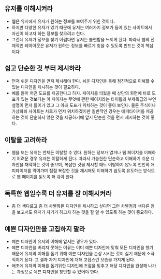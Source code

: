 ## 유저를 이해시켜라
- 웹은 유저에게 유저가 원하는 정보를 보여주기 위한 것이다.
- 하지만 다양한 유저가 있기 때문에 유저는 여러가지 정보가 들어 있는 사이트에서 자신이 하고자 하는 정보를 찾으려고 한다.
- 그런데 유저가 정보를 찾기 어렵다면 유저는 불편함을 느끼게 된다. 따라서 웹의 전체적인 레이아웃은 유저가 원하는 정보를 빠르게 찾을 수 있도록 만드는 것이 핵심이다.

## 쉽고 단순한 것 부터 제시하라
- 먼저 쉬운 디자인을 먼저 제시해야 한다. 쉬운 디자인을 통해 점진적으로 이해할 수 있는 디자인을 제시하는 것이 필요하다.
- 예를 들어 어떤 도표를 제공한다고 하자. 페이지를 띄웠을 때 상단의 화면에 바로 도표가 있는 것보다는 이 페이지는 무엇에 관한 페이지라는 타이틀과 부제목급의 부연설명이 먼저 들어가 있고 그 아래 도표가 위치하는 것이 좋아 보인다. 물론 주식이나 가상화폐 사이트는 차트가 먼저 위치하겠지만 일반적인 경우는 애피타이저를 제공하는 것이 단순하지 않은 것을 제공하기에 앞서 단순한 것을 먼저 제시하는 것이 좋다.

## 이탈을 고려하라
- 웹을 보는 유저는 언제든 이탈할 수 있다. 원하는 정보가 없거나 웹 페이지를 이해하기 어려운 경우 유저는 이탈하게 된다. 따라서 가능한한 단순하고 이해하기 쉬운 디자인을 채택하는 것이 좋으며, 복잡한 것을 제시할 때도 이탈하지 않도록 천천히 애피타이저를 먹여가며 점점 복잡한 것을 제시해도 이해하기 쉽도록 유도하는 방식으로 웹 페이지를 읽도록 해 줘야 한다.

## 독특한 웹일수록 더 유저를 잘 이해시켜라
- 좀 더 색다르고 좀 더 차별화된 디자인을 제시하고 싶다면 그런 차별점과 색다른 점을 보고서도 유저가 자기가 하고자 하는 것을 잘 알 수 있도록 하는 것이 중요하다.

## 예쁜 디자인만을 고집하지 말라
- 예쁜 디자인이 유저의 이해에 앞서는 경우가 있다.
- 예쁜 디자인을 버리지 못하는 이유는 이미 예쁜 디자인에 맞춰 모든 디자인을 했기 때문에 유저의 이해를 돕기 위해 예쁜 디자인을 손상 시키는 것이 싫기 때문에 소극적이게 된다. 그 결과 자기 디자인에 대해 고집스런 모습을 가지게 된다. 
- 애초에 유저의 이해를 돕기위한 디자인에 초점을 맞추고 해당 디자인을 완성해 나가는 과정으로 예쁜 디자인을 창안할 수 있어야 한다.
